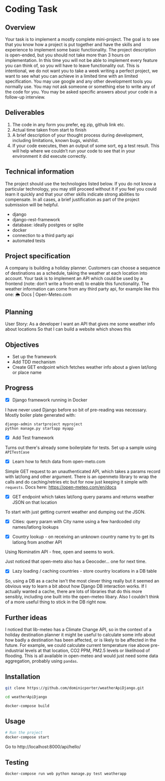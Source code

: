 # Coding Task

## Overview
Your task is to implement a mostly complete mini-project. The goal is to see that you know how a project is put together and have the skills
and experience to implement some basic functionality. The project description is open-ended, but you should not take more than 3 hours on
implementation. In this time you will not be able to implement every feature you can think of, so you will have to leave functionality out. This
is intentional, we do not want you to take a week writing a perfect project, we want to see what you can achieve in a limited time with an
limited specification.
You may use google and any other development tools you normally use. You may not ask someone or something else to write any of the
code for you. You may be asked specific answers about your code in a follow-up interview.

## Deliverables
1. The code in any form you prefer, eg zip, github link etc.
2. Actual time taken from start to finish
3. A brief description of your thought process during development, including limitations, known bugs, wishlist.
4. If your code executes, then an output of some sort, eg a test result. This will help where we couldn’t run your code to see that in your
environment it did execute correctly.

## Technical information
The project should use the technologies listed below. If you do not know a particular technology, you may still proceed without it if you feel
you could learn it quickly and that your other skills indicate strong abilities to compensate. In all cases, a brief justification as part of the
project submission will be helpful.

- django
- django-rest-framework
- database: ideally postgres or sqlite
- docker
- connection to a third party api
- automated tests

## Project specification
A company is building a holiday planner. Customers can choose a sequence of destinations as a schedule, taking the weather at each
location into account.
Your task is to implement an API which could be used by a frontend (note: don’t write a front-end) to enable this functionality.
The weather information can come from any third party api, for example like this one: 🌦️ Docs | Open-Meteo.com

## Planning
User Story:
As a developer
I want an API that gives me some weather info about locations
So that I can build a website which shows this

## Objectives
- Set up the framework
- Add TDD mechanism
- Create GET endpoint which fetches weather info about a given lat/long or place name

## Progress
- [X] Django framework running in Docker

I have never used Django before so bit of pre-reading was necessary. Mostly boiler plate generated with:
```
django-admin startproject myproject
python manage.py startapp myapp
```

- [X] Add Test framework

Turns out there's already some boilerplate for tests. Set up a sample using `APITestCase`

- [X] Learn how to fetch data from open-meto.com

Simple GET request to an unauthenticated API, which takes a params record with lat/long and other argument.
There is an openmeto library to wrap the calls and do caching/retries etc but for now just keeping it simple with `requests`.
Docs here: https://open-meteo.com/en/docs

- [X] GET endpoint which takes lat/long query params and returns weather JSON on that location

To start with just getting current weather and dumping out the JSON.

- [X] Cities: query param with City name using a few hardcoded city names/latlong lookups

- [X] Country lookup - on receiving an unknown country name try to get its latlong from another API

Using Nominatim API - free, open and seems to work.

Just noticed that open-meto also has a Geocoder... one for next time.

- [X] Lazy loading / caching countries - store country locations in a DB table

So, using a DB as a cache isn't the most clever thing really but it seemed an obvious way to learn a bit about how Django DB interaction works. If I actually wanted a cache, there are lots of libraries that do this more sensibly, including one built into the open-meteo libary. Also I couldn't think of a more useful thing to stick in the DB right now.

## Further ideas
I noticed that lib-meteo has a Climate Change API, so in the context of a holiday destination planner it might be useful to calculate some info about how badly a destination has been affected, or is likely to be affected in the future. For example, we could calculate current temperature rise above pre-industrial levels at that location, CO2 PPM, PM2.5 levels or likelihood of flooding. This is all available in open-meteo and would just need some data aggregation, probably using `pandas`.

## Installation

```bash
git clone https://github.com/dominicporter/weatherApiDjango.git

cd weatherApiDjango

docker-compose build

```

## Usage

```bash
# Run the project
docker-compose start
```

Go to http://localhost:8000/api/hello/

## Testing

```bash
docker-compose run web python manage.py test weatherapp
```